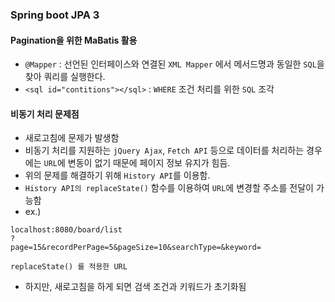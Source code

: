 ### Spring boot JPA 3

#### Pagination을 위한 MaBatis 활용
- `@Mapper` : 선언된 인터페이스와 연결된 `XML Mapper` 에서 메서드명과 동일한 `SQL`을 찾아 쿼리를 실행한다.
- `<sql id="contitions"></sql>` : `WHERE` 조건 처리를 위한 `SQL` 조각

#### 비동기 처리 문제점
- 새로고침에 문제가 발생함
- 비동기 처리를 지원하는 `jQuery Ajax`, `Fetch API` 등으로 데이터를 처리하는 경우에는 `URL`에 변동이 없기 때문에 페이지 정보 유지가 힘듬.
- 위의 문제를 해결하기 위해 `History API`를 이용함.
- `History API의 replaceState()` 함수를 이용하여 `URL`에 변경할 주소를 전달이 가능함
- ex.)

```
localhost:8080/board/list
?
page=15&recordPerPage=5&pageSize=10&searchType=&keyword=

replaceState() 를 적용한 URL
```
- 하지만, 새로고침을 하게 되면 검색 조건과 키워드가 초기화됨